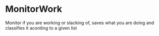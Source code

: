 # MonitorWork
Monitor if you are working or slacking of, saves  what you are doing and classifies it acording to a given list
